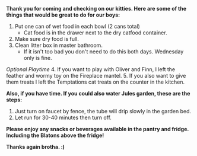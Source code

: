 **Thank you for coming and checking on our kitties. Here are some of the things that would be great to do for our boys:**

1. Put one can of wet food in each bowl (2 cans total)
    - Cat food is in the drawer next to the dry catfood container.
2. Make sure dry food is full.
3. Clean litter box in master bathroom.
    - If it isn't too bad you don't need to do this both days. Wednesday only is fine.

_Optional Playtime_
4. If you want to play with Oliver and Finn, I left the feather and wormy toy on the Fireplace mantel.
5. If you also want to give them treats I left the Temptations cat treats on the counter in the kitchen.

**Also, if you have time. If you could also water Jules garden, these are the steps:**

1. Just turn on faucet by fence, the tube will drip slowly in the garden bed.
2. Let run for 30-40 minutes then turn off.

**Please enjoy any snacks or beverages available in the pantry and fridge. Including the Blatons above the fridge!**

**Thanks again brotha. :)**

